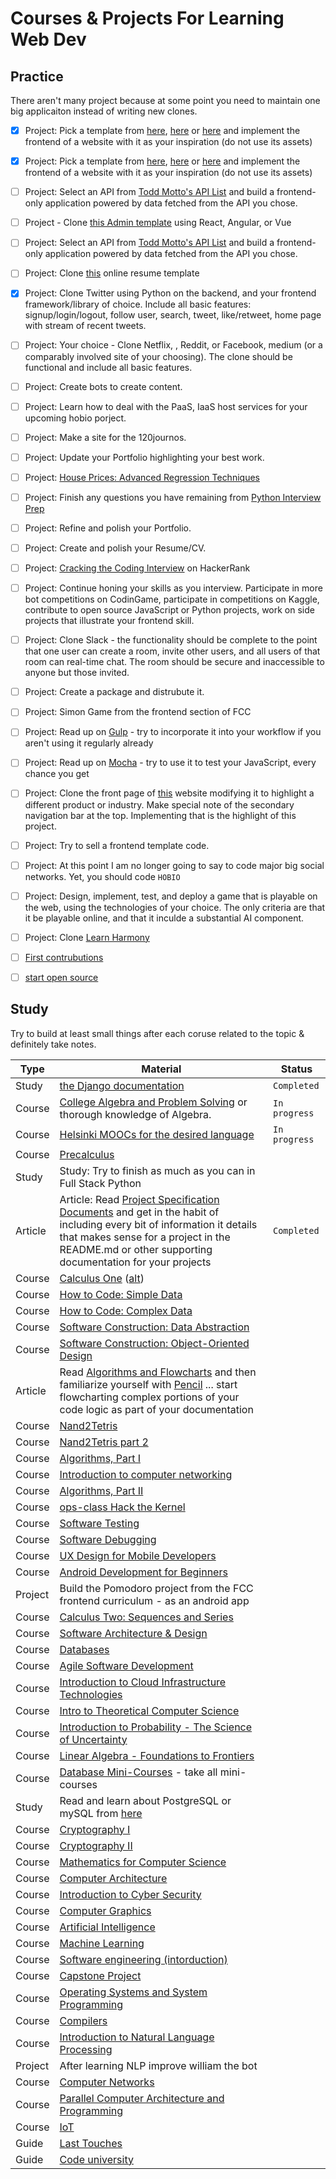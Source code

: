 # Courses & Projects For Learning Web Dev

## Practice
There aren't many project because at some point you need to maintain one big applicaiton instead of writing new clones.

- [X]  Project: Pick a template from [here](https://freebiesbug.com/psd-freebies/website-template/), [here](http://www.free-css.com/free-css-templates) or [here](http://www.os-templates.com/free-website-templates) and implement the frontend of a website with it as your inspiration (do not use its assets)
- [X]  Project: Pick a template from [here](https://freebiesbug.com/psd-freebies/website-template/), [here](http://www.free-css.com/free-css-templates) or [here](http://www.os-templates.com/free-website-templates) and implement the frontend of a website with it as your inspiration (do not use its assets)
- [ ] Project: Select an API from [Todd Motto's API List](https://github.com/toddmotto/public-apis) and build a frontend-only application powered by data fetched from the API you chose.
- [ ] Project - Clone [this Admin template](http://rubix410.sketchpixy.com/ltr/dashboard) using React, Angular, or Vue
- [ ] Project: Select an API from [Todd Motto's API List](https://github.com/toddmotto/public-apis) and build a frontend-only application powered by data fetched from the API you chose.
- [ ]  Project: Clone [this](https://creativemarket.com/ikonome/686585-Material-Resume-Blue/screenshots/#screenshot2) online resume template
- [X]  Project: Clone Twitter using Python on the backend, and your frontend framework/library of choice. Include all basic features: signup/login/logout, follow user, search, tweet, like/retweet, home page with stream of recent tweets.
- [ ] Project: Your choice - Clone Netflix, , Reddit, or Facebook, medium (or a comparably involved site of your choosing). The clone should be functional and include all basic features.
- [ ] Project: Create bots to create content.
- [ ] Project: Learn how to deal with the PaaS, IaaS host services for your upcoming hobio porject.
- [ ] Project: Make a site for the 120journos. 
- [ ]  Project: Update your Portfolio highlighting your best work.
- [ ]  Project: [House Prices: Advanced Regression Techniques](https://www.kaggle.com/c/house-prices-advanced-regression-techniques)
- [ ]  Project: Finish any questions you have remaining from  [Python Interview Prep](https://www.hackerrank.com/chingu-challenge-3)
- [ ]  Project: Refine and polish your Portfolio.
- [ ]  Project: Create and polish your Resume/CV.
- [ ]  Project: [Cracking the Coding Interview](https://www.hackerrank.com/domains/tutorials/cracking-the-coding-interview) on HackerRank
- [ ]  Project: Continue honing your skills as you interview. Participate in more bot competitions on CodinGame, participate in competitions on Kaggle, contribute to open source JavaScript or Python projects, work on side projects that illustrate your frontend skill.
- [ ]  Project: Clone Slack - the functionality should be complete to the point that one user can create a room, invite other users, and all users of that room can real-time chat. The room should be secure and inaccessible to anyone but those invited.
- [ ]  Project: Create a package and distrubute it.
- [ ]  Project:  Simon Game from the frontend section of FCC    
- [ ]  Project: Read up on [Gulp](http://gulpjs.com/) - try to incorporate it into your workflow if you aren't using it regularly already
- [ ]  Project: Read up on [Mocha](https://mochajs.org/) - try to use it to test your JavaScript, every chance you get
- [ ]  Project: Clone the front page of [this](https://urbanarmorgear.com/) website modifying it to highlight a different product or industry. Make special note of the secondary navigation bar at the top. Implementing that is the highlight of this project.    
- [ ]  Project: Try to sell a frontend template code.
- [ ]  Project: At this point I am no longer going to say to code major big social networks. Yet, you should code `HOBIO`
- [ ]  Project: Design, implement, test, and deploy a game that is playable on the web, using the technologies of your choice. The only criteria are that it be playable online, and that it inculde a substantial AI component.
- [ ]  Project: Clone [Learn Harmony](http://learnharmony.org/#/?_k=0okjs7)  
- [ ] [First contrubutions](https://github.com/Roshanjossey/first-contributions)
- [ ] [start open source](https://github.com/github/opensource.guide)


## Study
Try to build at least small things after each coruse related to the topic & definitely take notes.

| Type | Material | Status |
|------|----------|--------|
| Study | [the Django documentation](https://docs.djangoproject.com/en/1.11/)| `Completed` |
| Course | [College Algebra and Problem Solving](https://www.edx.org/course/college-algebra-problem-solving-asux-mat117x) or thorough knowledge of Algebra.| `In progress` |
| Course | [Helsinki MOOCs for the desired language](http://mooc.fi/courses/2013/programming-part-1/material.html) | `In progress` |
| Course | [Precalculus](https://www.edx.org/course/precalculus-asux-mat170x) | | 
| Study | Study: Try to finish as much as you can in Full Stack Python | |
| Article | Article: Read [Project Specification Documents](http://www.pixelearth.net/pages/project-specification) and get in the habit of including every bit of information it details that makes sense for a project in the README.md or other supporting documentation for your projects | `Completed` |
| Course | [Calculus One](https://www.coursera.org/learn/calculus1) ([alt](https://mooculus.osu.edu/)) | |
| Course | [How to Code: Simple Data](https://www.edx.org/course/how-code-simple-data-ubcx-htc1x) | |
| Course | [How to Code: Complex Data](https://www.edx.org/course/how-code-complex-data-ubcx-htc2x) | |
| Course | [Software Construction: Data Abstraction](https://www.edx.org/course/software-construction-data-abstraction-ubcx-softconst1x) | |
| Course | [Software Construction: Object-Oriented Design](https://www.edx.org/course/software-construction-object-oriented-ubcx-softconst2x) | |
| Article | Read [Algorithms and Flowcharts](http://www.academia.edu/7857144/ALGORITHMS_AND_FLOWCHARTS) and then familiarize yourself with [Pencil](http://pencil.evolus.vn/) ... start flowcharting complex portions of your code logic as part of your documentation| |
| Course | [Nand2Tetris](https://www.coursera.org/learn/build-a-computer) | |
| Course | [Nand2Tetris part 2](https://www.coursera.org/learn/nand2tetris2)| | 
| Course | [Algorithms, Part I](https://www.coursera.org/learn/algorithms-part1) | |
| Course | [Introduction to computer networking](https://lagunita.stanford.edu/courses/Engineering/Networking-SP/SelfPaced/about) | |
| Course | [Algorithms, Part II](https://www.coursera.org/learn/algorithms-part2)| |
| Course | [ops-class Hack the Kernel](https://www.ops-class.org/) | |
| Course | [Software Testing](https://www.udacity.com/course/software-testing--cs258)
| Course | [Software Debugging](https://www.udacity.com/course/software-debugging--cs259)| |
| Course | [UX Design for Mobile Developers](https://www.udacity.com/course/ux-design-for-mobile-developers--ud849)| |
| Course | [Android Development for Beginners](https://www.udacity.com/course/android-development-for-beginners--ud837)| |
| Project | Build the Pomodoro project from the FCC frontend curriculum - as an android app | |
| Course | [Calculus Two: Sequences and Series](https://www.coursera.org/learn/advanced-calculus) | |
| Course | [Software Architecture & Design](https://www.udacity.com/course/software-architecture-design--ud821)| |
| Course | [Databases](https://lagunita.stanford.edu/courses/DB/2014/SelfPaced/about)| |
| Course | [Agile Software Development](https://www.edx.org/course/agile-software-development-ethx-asd-1x) | |
| Course | [Introduction to Cloud Infrastructure Technologies](https://www.edx.org/course/introduction-cloud-infrastructure-linuxfoundationx-lfs151-x)| |
| Course | [Intro to Theoretical Computer Science](https://www.udacity.com/course/intro-to-theoretical-computer-science--cs313)| |
| Course | [Introduction to Probability - The Science of Uncertainty](https://www.edx.org/course/introduction-probability-science-mitx-6-041x-0) | |
| Course | [Linear Algebra - Foundations to Frontiers](https://www.edx.org/course/linear-algebra-foundations-frontiers-utaustinx-ut-5-04x#!) | | 
| Course | [Database Mini-Courses](https://lagunita.stanford.edu/courses/DB/2014/SelfPaced/about) - take all mini-courses ||
| Study | Read and learn about PostgreSQL or mySQL from [here](http://studybyyourself.com/seminar/sql/course/?lang=en)| | 
| Course | [Cryptography I](https://www.coursera.org/course/crypto) | |
| Course | [Cryptography II](https://www.coursera.org/course/crypto2)| |
| Course | [Mathematics for Computer Science](https://ocw.mit.edu/courses/electrical-engineering-and-computer-science/6-042j-mathematics-for-computer-science-spring-2015/index.htm) |  |
| Course | [Computer Architecture](https://www.coursera.org/course/comparch)| |
| Course | [Introduction to Cyber Security](https://www.futurelearn.com/courses/introduction-to-cyber-security) | |
| Course | [Computer Graphics](https://www.edx.org/course/computer-graphics-uc-san-diegox-cse167x) | |
| Course | [Artificial Intelligence](https://www.edx.org/course/artificial-intelligence-uc-berkeleyx-cs188-1x#!)| |
| Course | [Machine Learning](https://www.coursera.org/learn/machine-learning) | |
| Course | [Software engineering (intorduction)](https://www.edx.org/course/software-engineering-introduction-ubcx-softeng1x)||
| Course | [Capstone Project](https://www.edx.org/course/software-development-capstone-project-ubcx-softengprjx) ||
| Course | [Operating Systems and System Programming](http://theopenacademy.com/content/operating-systems-and-system-programming)|
| Course | [Compilers](https://lagunita.stanford.edu/courses/Engineering/Compilers/Fall2014/about)| |
| Course | [Introduction to Natural Language Processing](https://www.coursera.org/learn/natural-language-processing)| |
| Project | After learning NLP improve william the bot | |
| Course |[Computer Networks](https://lagunita.stanford.edu/courses/Engineering/Networking-SP/SelfPaced/about) | |
| Course | [Parallel Computer Architecture and Programming](http://15418.courses.cs.cmu.edu/spring2016/home) | |
| Course | [IoT](https://www.coursera.org/specializations/internet-of-things) | | 
| Guide | [Last Touches](https://teachyourselfcs.com/) | |
| Guide | [Code university](https://github.com/jwasham/coding-interview-university)| |



